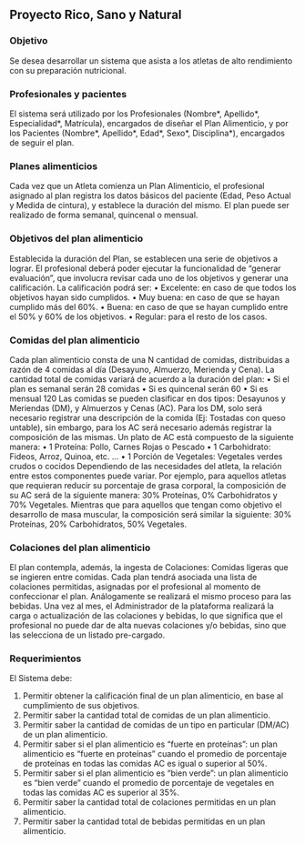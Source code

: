 ## Proyecto Rico, Sano y Natural

### Objetivo
Se desea desarrollar un sistema que asista a los atletas de alto rendimiento con su preparación nutricional.
### Profesionales y pacientes
El sistema será utilizado por los Profesionales (Nombre*, Apellido*, Especialidad*, Matrícula), encargados de diseñar
el Plan Alimenticio, y por los Pacientes (Nombre*, Apellido*, Edad*, Sexo*, Disciplina*), encargados de seguir el plan.
### Planes alimenticios
Cada vez que un Atleta comienza un Plan Alimenticio, el profesional asignado al plan registra los datos básicos del
paciente (Edad, Peso Actual y Medida de cintura), y establece la duración del mismo. El plan puede ser realizado de
forma semanal, quincenal o mensual.
### Objetivos del plan alimenticio
Establecida la duración del Plan, se establecen una serie de objetivos a lograr.
El profesional deberá poder ejecutar la funcionalidad de “generar evaluación”, que involucra revisar cada uno de los
objetivos y generar una calificación. La calificación podrá ser:
• Excelente: en caso de que todos los objetivos hayan sido cumplidos.
• Muy buena: en caso de que se hayan cumplido más del 60%.
• Buena: en caso de que se hayan cumplido entre el 50% y 60% de los objetivos.
• Regular: para el resto de los casos.
### Comidas del plan alimenticio
Cada plan alimenticio consta de una N cantidad de comidas, distribuidas a razón de 4 comidas al día (Desayuno,
Almuerzo, Merienda y Cena).
La cantidad total de comidas variará de acuerdo a la duración del plan:
• Si el plan es semanal serán 28 comidas
• Si es quincenal serán 60
• Si es mensual 120
Las comidas se pueden clasificar en dos tipos: Desayunos y Meriendas (DM), y Almuerzos y Cenas (AC).
Para los DM, solo será necesario registrar una descripción de la comida (Ej: Tostadas con queso untable), sin embargo,
para los AC será necesario además registrar la composición de las mismas. Un plato de AC está compuesto de la
siguiente manera:
• 1 Proteína: Pollo, Carnes Rojas o Pescado
• 1 Carbohidrato: Fideos, Arroz, Quinoa, etc. ...
• 1 Porción de Vegetales: Vegetales verdes crudos o cocidos
Dependiendo de las necesidades del atleta, la relación entre estos componentes puede variar. Por ejemplo, para
aquellos atletas que requieran reducir su porcentaje de grasa corporal, la composición de su AC será de la siguiente
manera: 30% Proteínas, 0% Carbohidratos y 70% Vegetales. Mientras que para aquellos que tengan como objetivo el
desarrollo de masa muscular, la composición será similar la siguiente: 30% Proteínas, 20% Carbohidratos, 50%
Vegetales.
### Colaciones del plan alimenticio
El plan contempla, además, la ingesta de Colaciones: Comidas ligeras que se ingieren entre comidas. Cada plan tendrá
asociada una lista de colaciones permitidas, asignadas por el profesional al momento de confeccionar el plan.
Análogamente se realizará el mismo proceso para las bebidas.
Una vez al mes, el Administrador de la plataforma realizará la carga o actualización de las colaciones y bebidas, lo que
significa que el profesional no puede dar de alta nuevas colaciones y/o bebidas, sino que las selecciona de un listado
pre-cargado.
### Requerimientos
El Sistema debe:
1. Permitir obtener la calificación final de un plan alimenticio, en base al cumplimiento de sus objetivos.
2. Permitir saber la cantidad total de comidas de un plan alimenticio.
3. Permitir saber la cantidad de comidas de un tipo en particular (DM/AC) de un plan alimenticio.
4. Permitir saber si el plan alimenticio es “fuerte en proteínas”: un plan alimenticio es “fuerte en proteínas”
cuando el promedio de porcentaje de proteínas en todas las comidas AC es igual o superior al 50%.
5. Permitir saber si el plan alimenticio es “bien verde”: un plan alimenticio es “bien verde” cuando el promedio
de porcentaje de vegetales en todas las comidas AC es superior al 35%.
6. Permitir saber la cantidad total de colaciones permitidas en un plan alimenticio.
7. Permitir saber la cantidad total de bebidas permitidas en un plan alimenticio.
